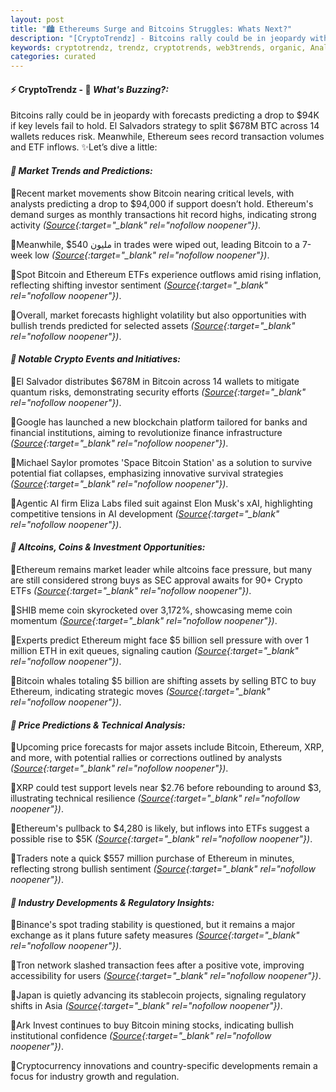 ```yaml
---
layout: post
title: "🏙️ Ethereums Surge and Bitcoins Struggles: Whats Next?"
description: "[CryptoTrendz] - Bitcoins rally could be in jeopardy with forecasts predicting a drop to $94K if key levels fail to hold. El Salvadors strategy to split $678M BTC across 14 wallets reduces risk. Meanwhile, Ethereum sees record transaction volumes and ETF inflows."
keywords: cryptotrendz, trendz, cryptotrends, web3trends, organic, Analyst, BTC, stablecoin, quantum, Trump, Network, Crypto, ETH, Market, Bitcoin, Altcoins, SEC, Ethereum, Elon, AI, Trading
categories: curated
---
```


#### ⚡ CryptoTrendz - 📌 *What's Buzzing?:*

Bitcoins rally could be in jeopardy with forecasts predicting a drop to $94K if key levels fail to hold. El Salvadors strategy to split $678M BTC across 14 wallets reduces risk. Meanwhile, Ethereum sees record transaction volumes and ETF inflows. ✨Let’s dive a little:


#### *🔖  Market Trends and Predictions:*  

🔹Recent market movements show Bitcoin nearing critical levels, with analysts predicting a drop to $94,000 if support doesn’t hold. Ethereum's demand surges as monthly transactions hit record highs, indicating strong activity *([Source](https://s.avyag.com/6z93){:target="_blank" rel="nofollow noopener"})*.  

🔹Meanwhile, $540 مليون in trades were wiped out, leading Bitcoin to a 7-week low *([Source](https://s.avyag.com/3e29){:target="_blank" rel="nofollow noopener"})*.  

🔹Spot Bitcoin and Ethereum ETFs experience outflows amid rising inflation, reflecting shifting investor sentiment *([Source](https://s.avyag.com/hl9e){:target="_blank" rel="nofollow noopener"})*.  

🔹Overall, market forecasts highlight volatility but also opportunities with bullish trends predicted for selected assets *([Source](https://s.avyag.com/oyua){:target="_blank" rel="nofollow noopener"})*.  

#### *🔖  Notable Crypto Events and Initiatives:*  

🔹El Salvador distributes $678M in Bitcoin across 14 wallets to mitigate quantum risks, demonstrating security efforts *([Source](https://s.avyag.com/1ewu){:target="_blank" rel="nofollow noopener"})*.  

🔹Google has launched a new blockchain platform tailored for banks and financial institutions, aiming to revolutionize finance infrastructure *([Source](https://s.avyag.com/9ahc){:target="_blank" rel="nofollow noopener"})*.  

🔹Michael Saylor promotes 'Space Bitcoin Station' as a solution to survive potential fiat collapses, emphasizing innovative survival strategies *([Source](https://s.avyag.com/xhl9){:target="_blank" rel="nofollow noopener"})*.  

🔹Agentic AI firm Eliza Labs filed suit against Elon Musk's xAI, highlighting competitive tensions in AI development *([Source](https://s.avyag.com/5ytm){:target="_blank" rel="nofollow noopener"})*.  

#### *🔖  Altcoins, Coins & Investment Opportunities:*  

🔹Ethereum remains market leader while altcoins face pressure, but many are still considered strong buys as SEC approval awaits for 90+ Crypto ETFs *([Source](https://s.avyag.com/s8bh){:target="_blank" rel="nofollow noopener"})*.  

🔹SHIB meme coin skyrocketed over 3,172%, showcasing meme coin momentum *([Source](https://s.avyag.com/t72a){:target="_blank" rel="nofollow noopener"})*.  

🔹Experts predict Ethereum might face $5 billion sell pressure with over 1 million ETH in exit queues, signaling caution *([Source](https://s.avyag.com/f7g0){:target="_blank" rel="nofollow noopener"})*.  

🔹Bitcoin whales totaling $5 billion are shifting assets by selling BTC to buy Ethereum, indicating strategic moves *([Source](https://s.avyag.com/chad){:target="_blank" rel="nofollow noopener"})*.  

#### *🔖  Price Predictions & Technical Analysis:*  

🔹Upcoming price forecasts for major assets include Bitcoin, Ethereum, XRP, and more, with potential rallies or corrections outlined by analysts *([Source](https://s.avyag.com/oyua){:target="_blank" rel="nofollow noopener"})*.  

🔹XRP could test support levels near $2.76 before rebounding to around $3, illustrating technical resilience *([Source](https://s.avyag.com/yjpy){:target="_blank" rel="nofollow noopener"})*.  

🔹Ethereum's pullback to $4,280 is likely, but inflows into ETFs suggest a possible rise to $5K *([Source](https://s.avyag.com/4pj2){:target="_blank" rel="nofollow noopener"})*.  

🔹Traders note a quick $557 million purchase of Ethereum in minutes, reflecting strong bullish sentiment *([Source](https://s.avyag.com/a90s){:target="_blank" rel="nofollow noopener"})*.  

#### *🔖  Industry Developments & Regulatory Insights:*  

🔹Binance's spot trading stability is questioned, but it remains a major exchange as it plans future safety measures *([Source](https://s.avyag.com/q40m){:target="_blank" rel="nofollow noopener"})*.  

🔹Tron network slashed transaction fees after a positive vote, improving accessibility for users *([Source](https://s.avyag.com/jjj3){:target="_blank" rel="nofollow noopener"})*.  

🔹Japan is quietly advancing its stablecoin projects, signaling regulatory shifts in Asia *([Source](https://s.avyag.com/vo0h){:target="_blank" rel="nofollow noopener"})*.  

🔹Ark Invest continues to buy Bitcoin mining stocks, indicating bullish institutional confidence *([Source](https://s.avyag.com/csd9){:target="_blank" rel="nofollow noopener"})*.  

🔹Cryptocurrency innovations and country-specific developments remain a focus for industry growth and regulation.